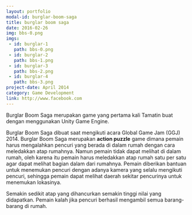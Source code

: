 ```yaml
---
layout: portfolio
modal-id: burglar-boom-saga
title: burglar boom saga
date: 2016-02-26
img: bbs-0.png
imgs:
 - id: burglar-1
   path: bbs-0.png
 - id: burglar-2
   path: bbs-1.png
 - id: burglar-3
   path: bbs-2.png
 - id: burglar-4
   path: bbs-3.png
project-date: April 2014
category: Game Development
link: http://www.facebook.com
---
```

Burglar Boom Saga merupakan game yang pertama kali Tamatin buat dengan menggunakan Unity Game Engine.

Burglar Boom Saga dibuat saat mengikuti acara Global Game Jam (GGJ) 2014. Burglar Boom Saga merupakan **action puzzle** game dimana pemain harus mengalahkan pencuri yang berada di dalam rumah dengan cara meledakkan atap rumahnya. Namun pemain tidak dapat melihat di dalam rumah, oleh karena itu pemain harus meledakkan atap rumah satu per satu agar dapat melihat bagian dalam dari rumahnya. Pemain diberikan bantuan untuk menemukan pencuri dengan adanya kamera yang selalu mengikuti pencuri, sehingga pemain dapat melihat daerah sekitar pencurinya untuk menemukan lokasinya.

Semakin sedikit atap yang dihancurkan semakin tinggi nilai yang didapatkan. Pemain kalah jika pencuri berhasil mengambil semua barang-barang di rumah.